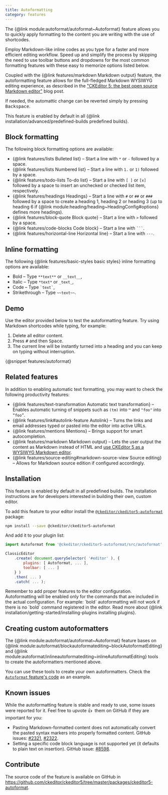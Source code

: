 ```yaml
---
title: Autoformatting
category: features
---
```


The {@link module:autoformat/autoformat~Autoformat} feature allows you to quickly apply formatting to the content you are writing with the use of shortcodes.

Employ Markdown-like inline codes as you type for a faster and more efficient editing workflow. Speed up and simplify the process by skipping the need to use toolbar buttons and dropdowns for the most common formatting features with these easy to memorize options listed below.

Coupled with the {@link features/markdown Markdown output} feature, the autoformatting feature allows for the full-fledged Markdown WYSIWYG editing experience, as described in the ["CKEditor 5: the best open source Markdown editor"](https://ckeditor.com/blog/CKEditor-5-the-best-open-source-Markdown-editor/) blog post.

If needed, the automattic change can be reverted simply by pressing <kbd>Backspace</kbd>.

<info-box info>
	This feature is enabled by default in all {@link installation/advanced/predefined-builds predefined builds}.
</info-box>

## Block formatting

The following block formatting options are available:

* {@link features/lists Bulleted list} &ndash; Start a line with `*` or `-` followed by a space.
* {@link features/lists Numbered list} &ndash; Start a line with `1.` or `1)` followed by a space.
* {@link features/todo-lists To-do list} &ndash; Start a line with `[ ]` or `[x]` followed by a space to insert an unchecked or checked list item, respectively.
* {@link features/headings Headings} &ndash; Start a line with `#` or `##` or `###` followed by a space to create a heading 1, heading 2 or heading 3 (up to heading 6 if {@link module:heading/heading~HeadingConfig#options} defines more headings).
* {@link features/block-quote Block quote} &ndash; Start a line with `>` followed by a space.
* {@link features/code-blocks Code block} &ndash; Start a line with `` ``` ``.
* {@link features/horizontal-line Horizontal line} &ndash; Start a line with `---`.

## Inline formatting

The following {@link features/basic-styles basic styles} inline formatting options are available:

* Bold &ndash; Type `**text**` or `__text__`,
* Italic &ndash; Type `*text*` or `_text_`,
* Code &ndash; Type ``` `text` ```,
* Strikethrough &ndash; Type `~~text~~`.

## Demo

Use the editor provided below to test the autoformatting feature. Try using Markdown shortcodes while typing, for example:

1. Delete all editor content.
2. Press <kbd>#</kbd> and then <kbd>Space</kbd>.
3. The current line will be instantly turned into a heading and you can keep on typing without interruption.

{@snippet features/autoformat}

## Related features

In addition to enabling automatic text formatting, you may want to check the following productivity features:

* {@link features/text-transformation Automatic text transformation} &ndash; Enables automatic turning of snippets such as `(tm)` into `™` and `"foo"` into `“foo”`.
* {@link features/link#autolink-feature Autolink} &ndash; Turns the links and email addresses typed or pasted into the editor into active URLs.
* {@link features/mentions Mentions} &ndash; Brings support for smart autocompletion.
* {@link features/markdown Markdown output} &ndash; Lets the user output the content as Markdown instead of HTML and [use CKEditor 5 as a WYSIWYG Markdown editor](https://ckeditor.com/blog/CKEditor-5-the-best-open-source-Markdown-editor/).
* {@link features/source-editing#markdown-source-view Source editing} &ndash; Allows for Markdown source edition if configured accordingly.

## Installation

<info-box info>
	This feature is enabled by default in all predefined builds. The installation instructions are for developers interested in building their own, custom editor.
</info-box>

To add this feature to your editor install the [`@ckeditor/ckeditor5-autoformat`](https://www.npmjs.com/package/@ckeditor/ckeditor5-autoformat) package:

```bash
npm install --save @ckeditor/ckeditor5-autoformat
```

And add it to your plugin list:

```js
import Autoformat from '@ckeditor/ckeditor5-autoformat/src/autoformat';

ClassicEditor
	.create( document.querySelector( '#editor' ), {
		plugins: [ Autoformat, ... ],
		toolbar: [ ... ]
	} )
	.then( ... )
	.catch( ... );
```

<info-box hint>
	Remember to add proper features to the editor configuration. Autoformatting will be enabled only for the commands that are included in the actual configuration. For example: `bold` autoformatting will not work if there is no `bold` command registered in the editor.
</info-box>

<info-box info>
	Read more about {@link installation/getting-started/installing-plugins installing plugins}.
</info-box>

## Creating custom autoformatters

The {@link module:autoformat/autoformat~Autoformat} feature bases on {@link module:autoformat/blockautoformatediting~blockAutoformatEditing} and {@link module:autoformat/inlineautoformatediting~inlineAutoformatEditing} tools to create the autoformatters mentioned above.

You can use these tools to create your own autoformatters. Check the [`Autoformat` feature's code](https://github.com/ckeditor/ckeditor5/blob/master/packages/ckeditor5-autoformat/src/autoformat.js) as an example.

## Known issues

While the autoformatting feature is stable and ready to use, some issues were reported for it. Feel free to upvote 👍&nbsp; them on GitHub if they are important for you:
* Pasting Markdown-formatted content does not automatically convert the pasted syntax markers into properly formatted content. GitHub issues: [#2321](https://github.com/ckeditor/ckeditor5/issues/2321), [#2322](https://github.com/ckeditor/ckeditor5/issues/2322).
* Setting a specific code block language is not supported yet (it defaults to plain text on insertion). GitHub issue: [#8598](https://github.com/ckeditor/ckeditor5/issues/8598).

## Contribute

The source code of the feature is available on GitHub in https://github.com/ckeditor/ckeditor5/tree/master/packages/ckeditor5-autoformat.
